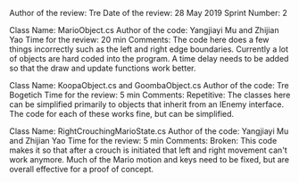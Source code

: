 Author of the review: Tre Date of the review: 28 May 2019 Sprint Number: 2

Class Name: MarioObject.cs Author of the code: Yangjiayi Mu and Zhijian Yao Time for the review: 20 min Comments: The code here does a few things incorrectly such as the left and right edge boundaries. Currently a lot of objects are hard coded into the program. A time delay needs to be added so that the draw and update functions work better.

Class Name: KoopaObject.cs and GoombaObject.cs Author of the code: Tre Bogetich Time for the review: 5 min Comments: Repetitive: The classes here can be simplified primarily to objects that inherit from an IEnemy interface. The code for each of these works fine, but can be simplified.

Class Name: RightCrouchingMarioState.cs Author of the code: Yangjiayi Mu and Zhijian Yao Time for the review: 5 min Comments: Broken: This code makes it so that after a crouch is initiated that left and right movement can't work anymore. Much of the Mario motion and keys need to be fixed, but are overall effective for a proof of concept.

